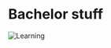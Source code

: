 # Bachelor stuff

![Learning](https://github.com/JakobDexl/Bachelor/blob/master/models/stack2.gif)

